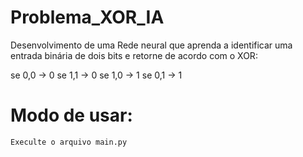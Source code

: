 # Problema_XOR_IA

Desenvolvimento de uma Rede neural que aprenda a identificar uma entrada binária de dois bits e retorne de acordo com o XOR:

 se 0,0 -> 0
 se 1,1 -> 0
 se 1,0 -> 1
 se 0,1 -> 1

# Modo de usar: 
    Execulte o arquivo main.py